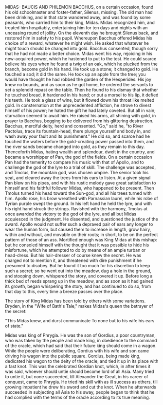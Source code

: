 MIDAS- BAUCIS AND PHILEMON
  BACCHUS, on a certain occasion, found his old schoolmaster and
  foster-father, Silenus, missing. The old man had been drinking, and in
  that state wandered away, and was found by some peasants, who
  carried him to their king, Midas. Midas recognized him, and treated
  him hospitably, entertaining him for ten days and nights with an
  unceasing round of jollity. On the eleventh day he brought Silenus
  back, and restored him in safety to his pupil. Whereupon Bacchus
  offered Midas his choice of a reward, whatever he might wish. He asked
  that whatever he might touch should be changed into gold. Bacchus
  consented, though sorry that he had not made a better choice. Midas
  went his way, rejoicing in his new-acquired power, which he hastened
  to put to the test. He could scarce believe his eyes when he found a
  twig of an oak, which he plucked from the branch, become gold in his
  hand. He took up a stone; it changed to gold. He touched a sod; it did
  the same. He took up an apple from the tree; you would have thought he
  had robbed the garden of the Hesperides. His joy knew no bounds, and
  as soon as he got home, he ordered the servants to set a splendid
  repast on the table. Then he found to his dismay that whether he
  touched bread, it hardened in his hand; or put a morsel to his lip, it
  defied his teeth. He took a glass of wine, but it flowed down his
  throat like melted gold.
  In consternation at the unprecedented affliction, he strove to
  divest himself of his power; he hated the gift he had lately
  coveted. But all in vain; starvation seemed to await him. He raised
  his arms, all shining with gold, in prayer to Bacchus, begging to be
  delivered from his glittering destruction. Bacchus, merciful deity,
  herd and consented. "Go," said he, "to River Pactolus, trace its
  fountain-head, there plunge yourself and body in, and wash away your
  fault and its punishment." He did so, and scarce had he touched the
  waters before the gold-creating power passed into them, and the
  river sands became changed into gold, as they remain to this day.
  Thenceforth Midas, hating wealth and splendour, dwelt in the
  country, and became a worshipper of Pan, the god of the fields. On a
  certain occasion Pan had the temerity to compare his music with that
  of Apollo, and to challenge the god of the lyre to a trial of skill.
  The challenge was accepted, and Tmolus, the mountain god, was chosen
  umpire. The senior took his seat, and cleared away the trees from
  his ears to listen. At a given signal Pan blew on his pipes, and
  with his rustic melody gave great satisfaction to himself and his
  faithful follower Midas, who happened to be present. Then Tmolus
  turned his head toward the Sun-god, and all his trees turned with him.
  Apollo rose, his brow wreathed with Parnassian laurel, while his
  robe of Tyrian purple swept the ground. In his left hand he held the
  lyre, and with his right hand struck the strings. Ravished with the
  harmony, Tmolus at once awarded the victory to the god of the lyre,
  and all but Midas acquiesced in the judgment. He dissented, and
  questioned the justice of the award. Apollo would not suffer such a
  depraved pair of ears any longer to wear the human form, but caused
  them to increase in length, grow hairy, within and without, and
  movable on their roots; in short, to be on the perfect pattern of
  those of an ass.
  Mortified enough was King Midas at this mishap: but he consoled
  himself with the thought that it was possible to hide his
  misfortune, which he attempted to do by means of an ample turban or
  head-dress. But his hair-dresser of course knew the secret. He was
  charged not to mention it, and threatened with dire punishment if he
  presumed to disobey. But he found it too much for his discretion to
  keep such a secret; so he went out into the meadow, dug a hole in
  the ground, and stooping down, whispered the story, and covered it up.
  Before long a thick bed of reeds sprang up in the meadow, and as
  soon as it had gained its growth, began whispering the story, and
  has continued to do so, from that day to this, every time a breeze
  passes over the place.

  The story of King Midas has been told by others with some
  variations. Dryden, in the "Wife of Bath's Tale," makes Midas's
  queen the betrayer of the secret:

  "This Midas knew, and durst communicate
  To none but to his wife his ears of state."

  Midas was king of Phrygia. He was the son of Gordius, a poor
  countryman, who was taken by the people and made king, in obedience to
  the command of the oracle, which had said that their future king
  should come in a wagon. While the people were deliberating, Gordius
  with his wife and son came driving his wagon into the public square.
  Gordius, being made king, dedicated his wagon to the deity of the
  oracle, and tied it up in its place with a fast knot. This was the
  celebrated Gordian knot, which, in after times it was said, whoever
  should untie should become lord of all Asia. Many tried to untie it,
  but none succeeded, till Alexander the Great, in his career of
  conquest, came to Phrygia. He tried his skill with as ill success as
  others, till growing impatient he drew his sword and cut the knot.
  When he afterwards succeeded in subjecting all Asia to his sway,
  people began to think that he had complied with the terms of the
  oracle according to its true meaning.